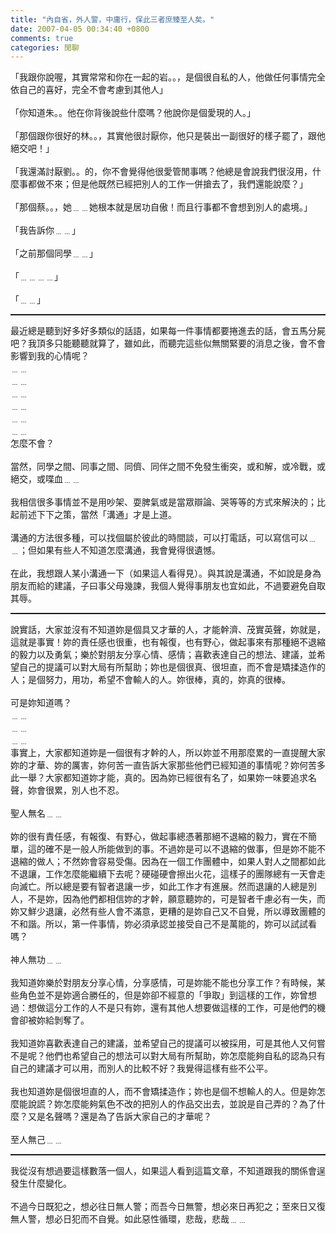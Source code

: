 ```yaml
---
title: "內自省，外人警，中庸行，保此三者庶臻至人矣。"
date: 2007-04-05 00:34:40 +0800
comments: true
categories: 閒聊
---
```

「我跟你說喔，其實常常和你在一起的岩。。，是個很自私的人，他做任何事情完全依自己的喜好，完全不會考慮到其他人」<br /><br />「你知道朱。。他在你背後說些什麼嗎？他說你是個愛現的人。」<br /><br />「那個跟你很好的林。。，其實他很討厭你，他只是裝出一副很好的樣子罷了，跟他絕交吧！」<br /><br />「我還滿討厭劉。。的，你不會覺得他很愛管閒事嗎？他總是會說我們很沒用，什麼事都做不來；但是他既然已經把別人的工作一併搶去了，我們還能說麼？」<br /><br />「那個蔡。。，她﹍﹍她根本就是居功自傲！而且行事都不會想到別人的處境。」<br /><br />「我告訴你﹍﹍」<br /><br />「之前那個同學﹍﹍」<br /><br />「﹍﹍﹍﹍」<br /><br />「﹍﹍」<br /><hr style="width: 100%; height: 2px;" />最近總是聽到好多好多類似的話語，如果每一件事情都要捲進去的話，會五馬分屍吧？我頂多只能聽聽就算了，雖如此，而聽完這些似無關緊要的消息之後，會不會影響到我的心情呢？<br />﹍﹍<br />﹍﹍<br />﹍﹍<br />﹍﹍<br />﹍﹍<br />﹍﹍<br />怎麼不會？<br /><br />當然，同學之間、同事之間、同儕、同伴之間不免發生衝突，或和解，或冷戰，或絕交，或喋血﹍﹍<br /><br />我相信很多事情並不是用吵架、耍脾氣或是當眾辯論、哭等等的方式來解決的；比起前述下下之策，當然「溝通」才是上道。<br /><br />溝通的方法很多種，可以找個屬於彼此的時間談，可以打電話，可以寫信可以﹍﹍；但如果有些人不知道怎麼溝通，我會覺得很遺憾。<br /><br />在此，我想跟人某小溝通一下（如果這人看得見）。與其說是溝通，不如說是身為朋友而給的建議，子曰事父母幾諫，我個人覺得事朋友也宜如此，不過要避免自取其辱。<br /><hr style="width: 100%; height: 2px;" />說實話，大家並沒有不知道妳是個具又才華的人，才能幹濟、茂實英聲，妳就是，這就是事實！妳的責任感也很重，也有報復，也有野心，做起事來有那種絕不退縮的毅力以及勇氣；樂於對朋友分享心情、感情；喜歡表達自己的想法、建議，並希望自己的提議可以對大局有所幫助；妳也是個很真、很坦直，而不會是矯揉造作的人；是個努力，用功，希望不會輸人的人。妳很棒，真的，妳真的很棒。<br /><br />可是妳知道嗎？<br />﹍﹍<br />﹍﹍<br />﹍﹍<br />事實上，大家都知道妳是一個很有才幹的人，所以妳並不用那麼累的一直提醒大家妳的才華、妳的厲害，妳何苦一直告訴大家那些他們已經知道的事情呢？妳何苦多此一舉？大家都知道妳才能，真的。因為妳已經很有名了，如果妳一味要追求名聲，妳會很累，別人也不忍。<br /><br />聖人無名﹍﹍<br /><br />妳的很有責任感，有報復、有野心，做起事總憑著那絕不退縮的毅力，實在不簡單，這的確不是一般人所能做到的事。不過妳是可以不退縮的做事，但是妳不能不退縮的做人；不然妳會容易受傷。因為在一個工作團體中，如果人對人之間都如此不退讓，工作怎麼能繼續下去呢？硬碰硬會擦出火花，這樣子的團隊總有一天會走向滅亡。所以總是要有智者退讓一步，如此工作才有進展。然而退讓的人總是別人，不是妳，因為他們都相信妳的才幹，願意聽妳的，可是智者千慮必有一失，而妳又鮮少退讓，必然有些人會不滿意，更糟的是妳自己又不自覺，所以導致團體的不和諧。所以，第一件事情，妳必須承認並接受自己不是萬能的，妳可以試試看嗎？<br /><br />神人無功﹍﹍<br /><br />我知道妳樂於對朋友分享心情，分享感情，可是妳能不能也分享工作？有時候，某些角色並不是妳適合勝任的，但是妳卻不經意的「爭取」到這樣的工作，妳曾想過：想做這分工作的人不是只有妳，還有其他人想要做這樣的工作，可是他們的機會卻被妳給剝奪了。<br /><br />我知道妳喜歡表達自己的建議，並希望自己的提議可以被採用，可是其他人又何嘗不是呢？他們也希望自己的想法可以對大局有所幫助，妳怎麼能夠自私的認為只有自己的建議才可以用，而別人的比較不好？我覺得這樣有些不公平。<br /><br />我也知道妳是個很坦直的人，而不會矯揉造作；妳也是個不想輸人的人。但是妳怎麼能說謊？妳怎麼能夠氣色不改的把別人的作品交出去，並說是自己弄的？為了什麼？又是名聲嗎？還是為了告訴大家自己的才華呢？<br /><br />至人無己﹍﹍<br /><hr style="width: 100%; height: 2px;" />我從沒有想過要這樣數落一個人，如果這人看到這篇文章，不知道跟我的關係會逞發生什麼變化。<br /><br />不過今日既犯之，想必往日無人警；而吾今日無警，想必來日再犯之；至來日又復無人警，想必日犯而不自覺。如此惡性循環，悲哉，悲哉﹍﹍<br />
